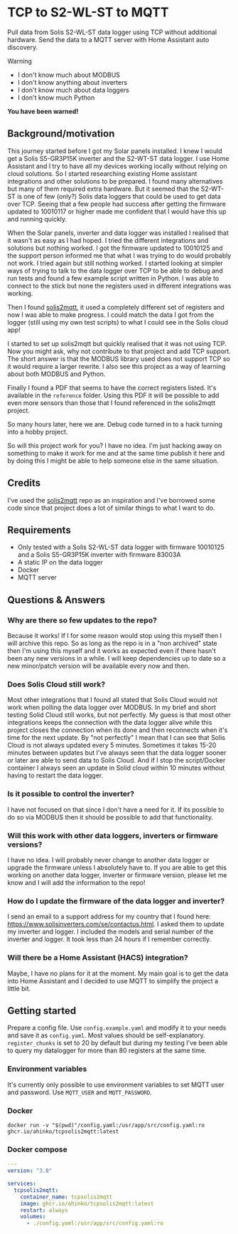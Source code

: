 # TCP to S2-WL-ST to MQTT

Pull data from Solis S2-WL-ST data logger using TCP without additional hardware. Send the data to a MQTT server with Home Assistant auto discovery.

> [!WARNING]
> * I don't know much about MODBUS
> * I don't know anything about inverters
> * I don't know much about data loggers
> * I don't know much Python
>
> **You have been warned!**

## Background/motivation
This journey started before I got my Solar panels installed. I knew I would get a Solis S5-GR3P15K inverter and the S2-WT-ST data logger. I use Home Assistant and I try to have all my devices working locally without relying on cloud solutions. So I started researching existing Home assistant integrations and other solutions to be prepared. I found many alternatives but many of them required extra hardware. But it seemed that the S2-WT-ST is one of few (only?) Solis data loggers that could be used to get data over TCP. Seeing that a few people had success after getting the firmware updated to 10010117 or higher made me confident that I would have this up and running quickly.

When the Solar panels, inverter and data logger was installed I realised that it wasn't as easy as I had hoped. I tried the different integrations and solutions but nothing worked. I got the firmware updated to 10010125 and the support person informed me that what I was trying to do would probably not work. I tried again but still nothing worked. I started looking at simpler ways of trying to talk to the data logger over TCP to be able to debug and run tests and found a few example script written in Python. I was able to connect to the stick but none the registers used in different integrations was working.

Then I found [solis2mqtt](https://github.com/incub77/solis2mqtt), it used a completely different set of registers and now I was able to make progress. I could match the data I got from the logger (still using my own test scripts) to what I could see in the Solis cloud app!

I started to set up solis2mqtt but quickly realised that it was not using TCP. Now you might ask, why not contribute to that project and add TCP support. The short answer is that the MODBUS library used does not support TCP so it would require a larger rewrite. I also see this project as a way of learning about both MODBUS and Python.

Finally I found a PDF that seems to have the correct registers listed. It's available in the `reference` folder. Using this PDF it will be possible to add even more sensors than those that I found referenced in the solis2mqtt project.

So many hours later, here we are. Debug code turned in to a hack turning into a hobby project.

So will this project work for you? I have no idea. I'm just hacking away on something to make it work for me and at the same time publish it here and by doing this I might be able to help someone else in the same situation.

## Credits
I've used the [solis2mqtt](https://github.com/incub77/solis2mqtt) repo as an inspiration and I've borrowed some code since that project does a lot of similar things to what I want to do.

## Requirements
* Only tested with a Solis S2-WL-ST data logger with firmware 10010125 and a Solis S5-GR3P15K inverter with firmware 83003A
* A static IP on the data logger
* Docker
* MQTT server

## Questions & Answers
### Why are there so few updates to the repo?

Because it works! If I for some reason would stop using this myself then I will archive this repo. So as long as the repo is in a "non archived" state then I'm using this myself and it works as expected even if there hasn't been any new versions in a while. I will keep dependencies up to date so a new minor/patch version will be available every now and then.

### Does Solis Cloud still work?

Most other integrations that I found all stated that Solis Cloud would not work when polling the data logger over MODBUS. In my brief and short testing Solid Cloud still works, but not perfectly. My guess is that most other integrations keeps the connection with the data logger alive while this project closes the connection when its done and then reconnects when it's time for the next update. By "not perfectly" I mean that I can see that Solis Cloud is not always updated every 5 minutes. Sometimes it takes 15-20 minutes between updates but I've always seen that the data logger sooner or later are able to send data to Solis Cloud. And if I stop the script/Docker container I always seen an update in Solid cloud within 10 minutes without having to restart the data logger.

### Is it possible to control the inverter?

I have not focused on that since I don't have a need for it. If its possible to do so via MODBUS then it should be possible to add that functionality.

### Will this work with other data loggers, inverters or firmware versions?

I have no idea. I will probably never change to another data logger or upgrade the firmware unless I absolutely have to. If you are able to get this working on another data logger, inverter or firmware version, please let me know and I will add the information to the repo!

### How do I update the firmware of the data logger and inverter?

I send an email to a support address for my country that I found here: https://www.solisinverters.com/se/contactus.html. I asked them to update my inverter and logger. I  included the models and serial number of the inverter and logger. It took less than 24 hours if I remember correctly.

### Will there be a Home Assistant (HACS) integration?

Maybe, I have no plans for it at the moment. My main goal is to get the data into Home Assistant and I decided to use MQTT to simplify the project a little bit.

## Getting started
Prepare a config file. Use `config.example.yaml` and modify it to your needs and save it as `config.yaml`. Most values should be self-explanatory. `register_chunks` is set to 20 by default but during my testing I've been able to query my datalogger for more than 80 registers at the same time.

### Environment variables
It's currently only possible to use environment variables to set MQTT user and password. Use `MQTT_USER` and `MQTT_PASSWORD`.

### Docker
`docker run -v "$(pwd)"/config.yaml:/usr/app/src/config.yaml:ro ghcr.io/ahinko/tcpsolis2mqtt:latest`

### Docker compose
```yaml
---
version: "3.8"

services:
  tcpsolis2mqtt:
    container_name: tcpsolis2mqtt
    image: ghcr.io/ahinko/tcpsolis2mqtt:latest
    restart: always
    volumes:
      - ./config.yaml:/usr/app/src/config.yaml:ro
```
